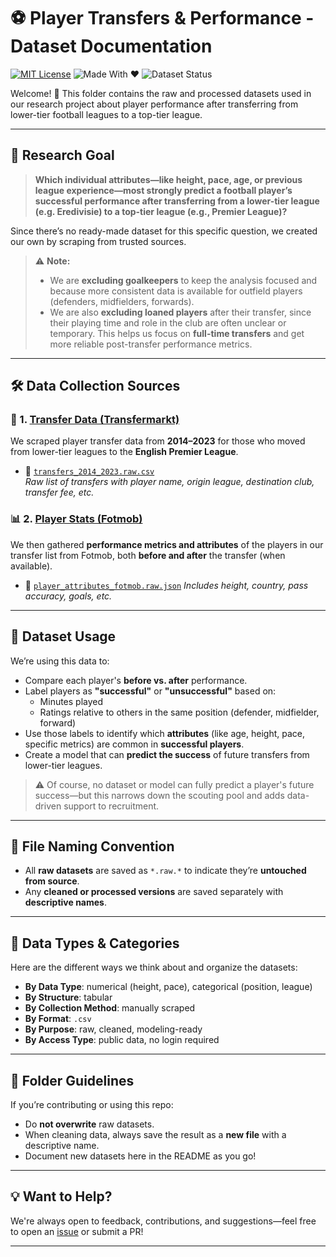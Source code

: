 # ⚽ Player Transfers & Performance - Dataset Documentation

[![MIT License](https://img.shields.io/badge/license-MIT-blue.svg)](../LICENSE)
![Made With ❤️](https://img.shields.io/badge/Made%20with-Love-orange.svg)
![Dataset Status](https://img.shields.io/badge/Datasets-Up%20to%20Date-brightgreen.svg)

Welcome! 👋 This folder contains the raw and processed datasets used in our
research project about player performance after transferring from lower-tier
football leagues to a top-tier league.

---

## 🧠 Research Goal

> **Which individual attributes—like height, pace, age, or previous league
experience—most strongly predict a football player’s successful performance
after transferring from a lower-tier league (e.g.
Eredivisie) to a top-tier league (e.g., Premier League)?**

Since there’s no ready-made dataset for this specific question, we created our
own by scraping from trusted sources.

> ⚠️ **Note:**  
>
> - We are **excluding goalkeepers** to keep the analysis focused and because
more consistent data is available for outfield players (defenders, midfielders, forwards).
> - We are also **excluding loaned players** after their transfer, since their
playing time and role in the club are often unclear or temporary. This helps us
focus on **full-time transfers** and get more reliable post-transfer performance
metrics.

---

## 🛠️ Data Collection Sources

### 🔄 1. [Transfer Data (Transfermarkt)](https://www.transfermarkt.com)

We scraped player transfer data from **2014–2023** for those who moved from
lower-tier leagues to the **English Premier League**.

- 📄 [`transfers_2014_2023.raw.csv`](./transfers_2014_2023.raw.csv)  
  *Raw list of transfers with player name, origin league, destination club,
  transfer fee, etc.*

### 📊 2. [Player Stats (Fotmob)](https://www.fotmob.com)

We then gathered **performance metrics and attributes** of the players in our
transfer list from Fotmob, both **before and after** the transfer (when available).

- 📄 [`player_attributes_fotmob.raw.json`](./player_attributes_fotmob.raw.json)
  *Includes height, country, pass accuracy, goals, etc.*

---

## 🧼 Dataset Usage

We’re using this data to:

- Compare each player's **before vs. after** performance.
- Label players as **"successful"** or **"unsuccessful"** based on:
  - Minutes played
  - Ratings relative to others in the same position (defender, midfielder, forward)
- Use those labels to identify which **attributes**
(like age, height, pace, specific metrics)
are common in **successful players**.
- Create a model that can **predict the success** of future transfers from
lower-tier leagues.

> ⚠️ Of course, no dataset or model can fully predict a player's future
success—but this narrows down the scouting pool and adds data-driven support to recruitment.

---

## 🧾 File Naming Convention

- All **raw datasets** are saved as `*.raw.*` to indicate they’re **untouched
from source**.
- Any **cleaned or processed versions** are saved separately with **descriptive names**.

---

## 🧠 Data Types & Categories

Here are the different ways we think about and organize the datasets:

- **By Data Type**: numerical (height, pace), categorical (position, league)
- **By Structure**: tabular
- **By Collection Method**: manually scraped
- **By Format**: `.csv`
- **By Purpose**: raw, cleaned, modeling-ready
- **By Access Type**: public data, no login required

---

## 📁 Folder Guidelines

If you’re contributing or using this repo:

- Do **not overwrite** raw datasets.
- When cleaning data, always save the result as a **new file** with a
descriptive name.
- Document new datasets here in the README as you go!

---

## 💡 Want to Help?

We're always open to feedback, contributions, and suggestions—feel free to open
an [issue](https://github.com/MIT-Emerging-Talent/ET6-CDSP-group-23-repo/issues)
or submit a PR!

---
